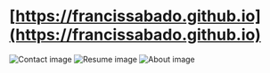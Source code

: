 # [https://francissabado.github.io](https://francissabado.github.io)

![Contact image](https://github.com/francissabado/francissabado.github.io/tree/master/images/contact-webshot.png)
![Resume image](https://github.com/francissabado/francissabado.github.io/tree/master/images/resume-webshot.png)
![About image](https://github.com/francissabado/francissabado.github.io/tree/master/images/about-webshot.png)
